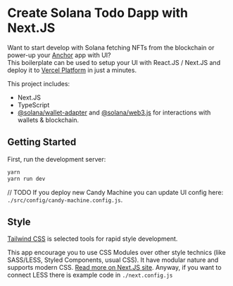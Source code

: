 # Create Solana Todo Dapp with Next.JS

Want to start develop with Solana fetching NFTs from the blockchain or power-up your [Anchor](https://project-serum.github.io/anchor/getting-started/introduction.html) app with UI?  
This boilerplate can be used to setup your UI with React.JS / Next.JS and deploy it to [Vercel Platform](https://vercel.com/) in just a minutes.

This project includes:

- Next.JS
- TypeScript
- [@solana/wallet-adapter](https://github.com/solana-labs/wallet-adapter) and [@solana/web3.js](https://solana-labs.github.io/solana-web3.js) for interactions with wallets & blockchain.

## Getting Started

First, run the development server:

```bash
yarn
yarn run dev
```

// TODO
If you deploy new Candy Machine you can update UI config here: `./src/config/candy-machine.config.js`.

## Style

[Tailwind CSS](https://tailwindcss.com/) is selected tools for rapid style development.

This app encourage you to use CSS Modules over other style technics (like SASS/LESS, Styled Components, usual CSS).
It have modular nature and supports modern CSS. [Read more on Next.JS site](https://nextjs.org/docs/basic-features/built-in-css-support).
Anyway, if you want to connect LESS there is example code in `./next.config.js`
